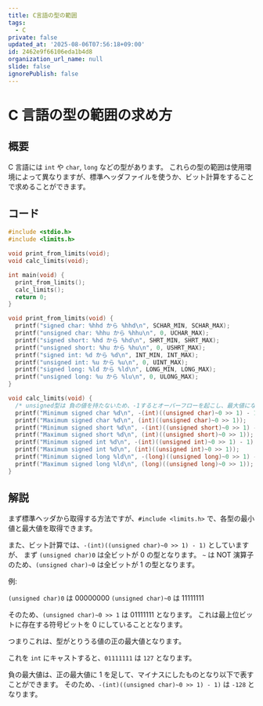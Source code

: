 ```yaml
---
title: C言語の型の範囲
tags:
  - C
private: false
updated_at: '2025-08-06T07:56:18+09:00'
id: 2462e9f66106eda1b4d8
organization_url_name: null
slide: false
ignorePublish: false
---
```


# C 言語の型の範囲の求め方

## 概要

C 言語には `int` や `char`, `long` などの型があります。
これらの型の範囲は使用環境によって異なりますが、標準ヘッダファイルを使うか、ビット計算をすることで求めることができます。

## コード

```c
#include <stdio.h>
#include <limits.h>

void print_from_limits(void);
void calc_limits(void);

int main(void) {
  print_from_limits();
  calc_limits();
  return 0;
}

void print_from_limits(void) {
  printf("signed char: %hhd から %hhd\n", SCHAR_MIN, SCHAR_MAX);
  printf("unsigned char: %hhu から %hhu\n", 0, UCHAR_MAX);
  printf("signed short: %hd から %hd\n", SHRT_MIN, SHRT_MAX);
  printf("unsigned short: %hu から %hu\n", 0, USHRT_MAX);
  printf("signed int: %d から %d\n", INT_MIN, INT_MAX);
  printf("unsigned int: %u から %u\n", 0, UINT_MAX);
  printf("signed long: %ld から %ld\n", LONG_MIN, LONG_MAX);
  printf("unsigned long: %u から %lu\n", 0, ULONG_MAX);
}

void calc_limits(void) {
  /* unsigned型は 負の値を持たないため、-1するとオーバーフローを起こし、最大値になる */
  printf("Minimum signed char %d\n", -(int)((unsigned char)~0 >> 1) - 1);
  printf("Maximum signed char %d\n", (int)((unsigned char)~0 >> 1));
  printf("Minimum signed short %d\n", -(int)((unsigned short)~0 >> 1) - 1);
  printf("Maximum signed short %d\n", (int)((unsigned short)~0 >> 1));
  printf("Minimum signed int %d\n", -(int)((unsigned int)~0 >> 1) - 1);
  printf("Maximum signed int %d\n", (int)((unsigned int)~0 >> 1));
  printf("Minimum signed long %ld\n", -(long)((unsigned long)~0 >> 1) - 1);
  printf("Maximum signed long %ld\n", (long)((unsigned long)~0 >> 1));
}
```

## 解説

まず標準ヘッダから取得する方法ですが、`#include <limits.h>` で、各型の最小値と最大値を取得できます。

また、ビット計算では、`-(int)((unsigned char)~0 >> 1) - 1)` としていますが、
まず `(unsigned char)0` は全ビットが 0 の型となります。
`~` は NOT 演算子のため、`(unsigned char)~0` は全ビットが 1 の型となります。

例:

`(unsigned char)0` は 00000000
`(unsigned char)~0` は 11111111

そのため、`(unsigned char)~0 >> 1` は 01111111 となります。
これは最上位ビットに存在する符号ビットを 0 にしていることとなります。

つまりこれは、型がとりうる値の正の最大値となります。

これを `int` にキャストすると、`01111111` は `127` となります。

負の最大値は、正の最大値に 1 を足して、マイナスにしたものとなり以下で表すことができます。
そのため、`-(int)((unsigned char)~0 >> 1) - 1)` は `-128` となります。
